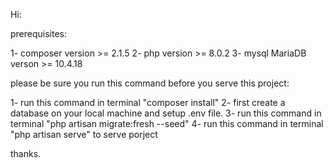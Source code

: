 Hi:
 
prerequisites:

1- composer version >=  2.1.5
2- php version >= 8.0.2
3- mysql MariaDB verson >= 10.4.18

please be sure you run this command before you serve this project:

1- run this command in terminal "composer install"
2- first create a database on your local machine and setup .env file.
3- run this command in terminal "php artisan migrate:fresh --seed"
4- run this command in terminal "php artisan serve" to serve porject

thanks.

